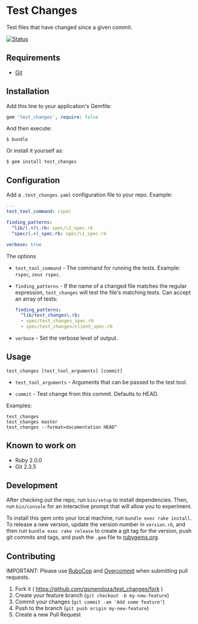 # Test Changes

Test files that have changed since a given commit.

[![Status](https://travis-ci.org/gsmendoza/test_changes.svg?branch=master)](https://travis-ci.org/gsmendoza/test_changes "See test builds")

## Requirements

* [Git](https://git-scm.com)

## Installation

Add this line to your application's Gemfile:

```ruby
gem 'test_changes', require: false
```

And then execute:

    $ bundle

Or install it yourself as:

    $ gem install test_changes

## Configuration

Add a `.test_changes.yaml` configuration file to your repo. Example:

```yaml
---
test_tool_command: rspec

finding_patterns:
  ^lib/(.+)\.rb: spec/\1_spec.rb
  ^spec/(.+)_spec.rb: spec/\1_spec.rb

verbose: true
```

The options

* `test_tool_command` - The command for running the tests.
  Example: `rspec`, `zeus rspec`.

* `finding_patterns` - If the name of a changed file matches the regular expression,
  `test_changes` will test the file's matching tests. Can accept an array
  of tests:

    ```yaml
    finding_patterns:
      ^lib/test_changes\.rb:
      - spec/test_changes_spec.rb
      - spec/test_changes/client_spec.rb
    ```

* `verbose` - Set the verbose level of output.

## Usage

`test_changes [test_tool_arguments] [commit]`

* `test_tool_arguments` - Arguments that can be passed to the test tool.

* `commit` - Test change from this commit. Defaults to HEAD.

Examples:

```
test_changes
test_changes master
test_changes --format=documentation HEAD^
```

## Known to work on

* Ruby 2.0.0
* Git 2.3.5

## Development

After checking out the repo, run `bin/setup` to install dependencies. Then, run `bin/console` for an interactive prompt that will allow you to experiment.

To install this gem onto your local machine, run `bundle exec rake install`. To release a new version, update the version number in `version.rb`, and then run `bundle exec rake release` to create a git tag for the version, push git commits and tags, and push the `.gem` file to [rubygems.org](https://rubygems.org).

## Contributing

IMPORTANT: Please use [RuboCop](https://github.com/bbatsov/rubocop) and [Overcommit](https://github.com/brigade/overcommit) when submitting pull requests.

1. Fork it ( https://github.com/gsmendoza/test_changes/fork )
2. Create your feature branch (`git checkout -b my-new-feature`)
3. Commit your changes (`git commit -am 'Add some feature'`)
4. Push to the branch (`git push origin my-new-feature`)
5. Create a new Pull Request
